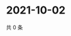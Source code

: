 # 2021-10-02

共 0 条

<!-- BEGIN WEIBO -->
<!-- 最后更新时间 Sat Oct 02 2021 04:08:36 GMT+0800 (China Standard Time) -->

<!-- END WEIBO -->
